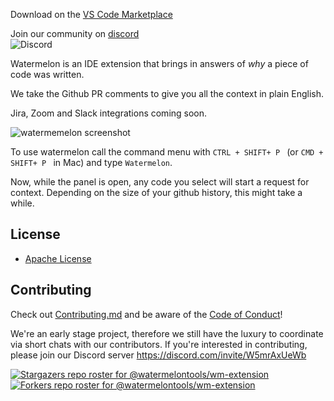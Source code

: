 Download on the [VS Code Marketplace](https://marketplace.visualstudio.com/items?itemName=WatermelonTools.watermelon-tools)

Join our community on [discord](https://discord.com/invite/W5mrAxUeWb)   
![Discord](https://img.shields.io/discord/933846506438541492?style=flat-square)

Watermelon is an IDE extension that brings in answers of _why_ a piece of code was written.

We take the Github PR comments to give you all the context in plain English.

Jira, Zoom and Slack integrations coming soon.

![watermemelon screenshot](https://github.com/watermelontools/wm-extension/blob/main/imagen.png?raw=true)

To use watermelon call the command menu with `CTRL + SHIFT+ P ` (or `CMD + SHIFT+ P ` in Mac)
and type `Watermelon`.

Now, while the panel is open, any code you select will start a request for context. Depending on the size of your github history, this might take a while.

## License

- [Apache License](https://github.com/watermelontools/wm-extension/blob/main/LICENSE)

## Contributing

Check out [Contributing.md](https://github.com/watermelontools/wm-extension/blob/dev/CONTRIBUTING.md) and be aware of the [Code of Conduct](https://github.com/watermelontools/wm-extension/blob/dev/CODE_OF_CONDUCT.md)!

We're an early stage project, therefore we still have the luxury to coordinate via short chats with our contributors. If you're interested in contributing, please join our Discord server https://discord.com/invite/W5mrAxUeWb

[![Stargazers repo roster for @watermelontools/wm-extension](https://reporoster.com/stars/watermelontools/wm-extension)](https://github.com/watermelontools/wm-extension/stargazers)
[![Forkers repo roster for @watermelontools/wm-extension](https://reporoster.com/forks/watermelontools/wm-extension)](https://github.com/watermelontools/wm-extension/network/members)
